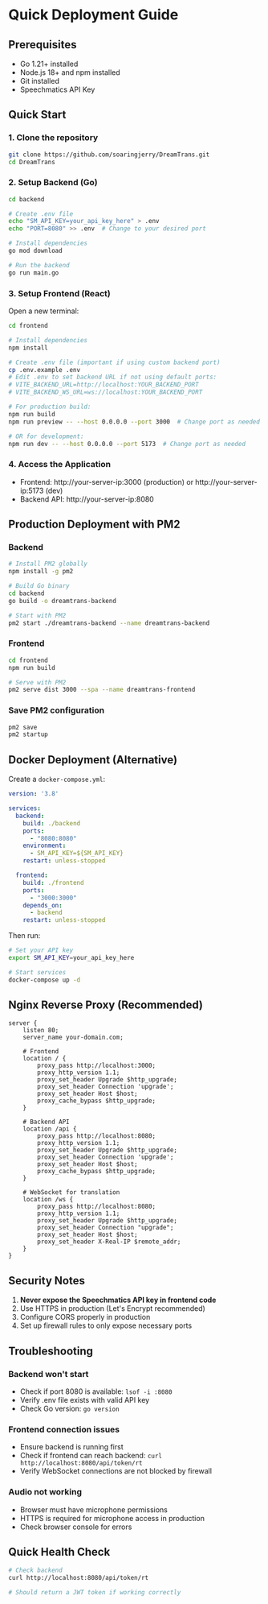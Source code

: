 # Quick Deployment Guide

## Prerequisites

- Go 1.21+ installed
- Node.js 18+ and npm installed
- Git installed
- Speechmatics API Key

## Quick Start

### 1. Clone the repository
```bash
git clone https://github.com/soaringjerry/DreamTrans.git
cd DreamTrans
```

### 2. Setup Backend (Go)
```bash
cd backend

# Create .env file
echo "SM_API_KEY=your_api_key_here" > .env
echo "PORT=8080" >> .env  # Change to your desired port

# Install dependencies
go mod download

# Run the backend
go run main.go
```

### 3. Setup Frontend (React)
Open a new terminal:
```bash
cd frontend

# Install dependencies
npm install

# Create .env file (important if using custom backend port)
cp .env.example .env
# Edit .env to set backend URL if not using default ports:
# VITE_BACKEND_URL=http://localhost:YOUR_BACKEND_PORT
# VITE_BACKEND_WS_URL=ws://localhost:YOUR_BACKEND_PORT

# For production build:
npm run build
npm run preview -- --host 0.0.0.0 --port 3000  # Change port as needed

# OR for development:
npm run dev -- --host 0.0.0.0 --port 5173  # Change port as needed
```

### 4. Access the Application
- Frontend: http://your-server-ip:3000 (production) or http://your-server-ip:5173 (dev)
- Backend API: http://your-server-ip:8080

## Production Deployment with PM2

### Backend
```bash
# Install PM2 globally
npm install -g pm2

# Build Go binary
cd backend
go build -o dreamtrans-backend

# Start with PM2
pm2 start ./dreamtrans-backend --name dreamtrans-backend
```

### Frontend
```bash
cd frontend
npm run build

# Serve with PM2
pm2 serve dist 3000 --spa --name dreamtrans-frontend
```

### Save PM2 configuration
```bash
pm2 save
pm2 startup
```

## Docker Deployment (Alternative)

Create a `docker-compose.yml`:
```yaml
version: '3.8'

services:
  backend:
    build: ./backend
    ports:
      - "8080:8080"
    environment:
      - SM_API_KEY=${SM_API_KEY}
    restart: unless-stopped

  frontend:
    build: ./frontend
    ports:
      - "3000:3000"
    depends_on:
      - backend
    restart: unless-stopped
```

Then run:
```bash
# Set your API key
export SM_API_KEY=your_api_key_here

# Start services
docker-compose up -d
```

## Nginx Reverse Proxy (Recommended)

```nginx
server {
    listen 80;
    server_name your-domain.com;

    # Frontend
    location / {
        proxy_pass http://localhost:3000;
        proxy_http_version 1.1;
        proxy_set_header Upgrade $http_upgrade;
        proxy_set_header Connection 'upgrade';
        proxy_set_header Host $host;
        proxy_cache_bypass $http_upgrade;
    }

    # Backend API
    location /api {
        proxy_pass http://localhost:8080;
        proxy_http_version 1.1;
        proxy_set_header Upgrade $http_upgrade;
        proxy_set_header Connection 'upgrade';
        proxy_set_header Host $host;
        proxy_cache_bypass $http_upgrade;
    }

    # WebSocket for translation
    location /ws {
        proxy_pass http://localhost:8080;
        proxy_http_version 1.1;
        proxy_set_header Upgrade $http_upgrade;
        proxy_set_header Connection "upgrade";
        proxy_set_header Host $host;
        proxy_set_header X-Real-IP $remote_addr;
    }
}
```

## Security Notes

1. **Never expose the Speechmatics API key in frontend code**
2. Use HTTPS in production (Let's Encrypt recommended)
3. Configure CORS properly in production
4. Set up firewall rules to only expose necessary ports

## Troubleshooting

### Backend won't start
- Check if port 8080 is available: `lsof -i :8080`
- Verify .env file exists with valid API key
- Check Go version: `go version`

### Frontend connection issues
- Ensure backend is running first
- Check if frontend can reach backend: `curl http://localhost:8080/api/token/rt`
- Verify WebSocket connections are not blocked by firewall

### Audio not working
- Browser must have microphone permissions
- HTTPS is required for microphone access in production
- Check browser console for errors

## Quick Health Check
```bash
# Check backend
curl http://localhost:8080/api/token/rt

# Should return a JWT token if working correctly
```